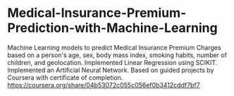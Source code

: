 # Medical-Insurance-Premium-Prediction-with-Machine-Learning
Machine Learning models to predict Medical Insurance Premium Charges based on a person's age, sex, body mass index, smoking habits, number of children, and geolocation. Implemented Linear Regression using SCIKIT. Implemented an Artificial Neural Network. Based on guided projects by Coursera with certificate of completion. https://coursera.org/share/04b53072c055c056ef0b3412cddf7bf7
